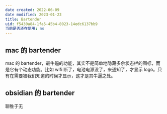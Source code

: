```yaml
---
date created: 2022-06-09
date modified: 2023-01-23
title: Bartender
uid: f5430a84-1fa5-45b4-8023-14edc6137bb9
当前是否还在使用: no
---
```


## mac 的 bartender

mac 的 bartender，最牛逼的功能，其实不是简单地隐藏多余状态栏的图标，而是它有个动态功能。比如 wifi 断了，电池电源没了，来通知了，才显示 logo。只有在需要被我们知道的时候才显示，这才是其牛逼之处。

## obsidian 的 bartender

聊胜于无
